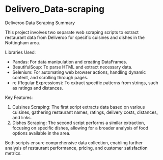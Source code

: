# Delivero_Data-scraping

Deliveroo Data Scraping Summary

This project involves two separate web scraping scripts to extract restaurant data from Deliveroo for specific cuisines and dishes in the Nottingham area.

Libraries Used:
* Pandas: For data manipulation and creating DataFrames.
* BeautifulSoup: To parse HTML and extract necessary data.
* Selenium: For automating web browser actions, handling dynamic content, and scrolling through pages.
* re (Regular Expressions): To extract specific patterns from strings, such as ratings and distances.
  
Key Features:
1. Cuisines Scraping: The first script extracts data based on various cuisines, gathering restaurant names, ratings, delivery costs, distances, and links.
2. Dishes Scraping: The second script performs a similar extraction, focusing on specific dishes, allowing for a broader analysis of food options available in the area.

   
Both scripts ensure comprehensive data collection, enabling further analysis of restaurant performance, pricing, and customer satisfaction metrics.
